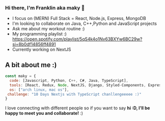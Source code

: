 ### Hi there, I'm Franklin aka maky 👋
- I focus on (MERN) Full Stack = React, Node.js, Express, MongoDB
- I'm looking to collaborate on Java, C++,Python and JavaScript projects
- Ask me about my workout routine :)
- My programming playlist :) https://open.spotify.com/playlist/5qS4k4o1Nv63BXYw6BC29w?si=8b0df14856ff4891
- Currently working on NextJS

## A bit about me :)

```javascript
const maky = {
  code: [Javascript, Python, C++, C#, Java, TypeScript],
  tools: [React, Redux, Node, NextJS, Django, Styled-Components, Express, Bootstrap, Material-UI, Netlify, MySQL, MongoDB],
  os: ["arch linux, mac os"],
 challenge: "10 Days Nextjs with TypeScript chanllengeeeee :)"
}
```
I love connecting with different people</b> so if you want to say <b>hi :D, I'll be happy to meet you and collaborate!</b> :)</em>
<!--
**makyfj/makyfj** is a ✨ _special_ ✨ repository because its `README.md` (this file) appears on your GitHub profile.

Here are some ideas to get you started:

- 🔭 I’m currently working on ...
- 🌱 I’m currently learning ...
- 👯 I’m looking to collaborate on ...
- 🤔 I’m looking for help with ...
- 💬 Ask me about ...
- 📫 How to reach me: ...
- 😄 Pronouns: ...
- ⚡ Fun fact: ...
-->
